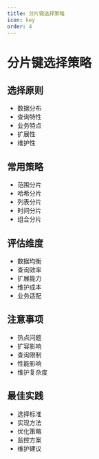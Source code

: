 ```yaml
---
title: 分片键选择策略
icon: key
order: 4
---
```


# 分片键选择策略

## 选择原则
- 数据分布
- 查询特性
- 业务特点
- 扩展性
- 维护性

## 常用策略
- 范围分片
- 哈希分片
- 列表分片
- 时间分片
- 组合分片

## 评估维度
- 数据均衡
- 查询效率
- 扩展能力
- 维护成本
- 业务适配

## 注意事项
- 热点问题
- 扩容影响
- 查询限制
- 性能影响
- 维护复杂度

## 最佳实践
- 选择标准
- 实现方法
- 优化策略
- 监控方案
- 维护建议
